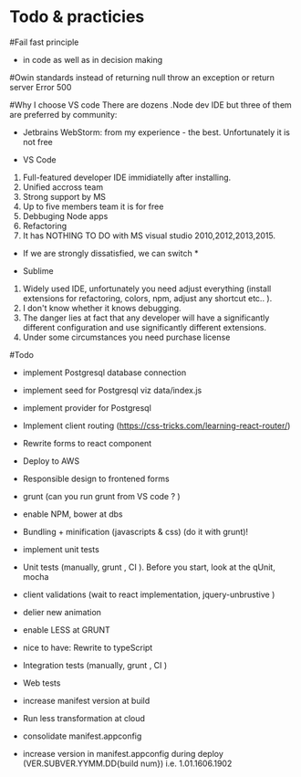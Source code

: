# Todo & practicies

#Fail fast principle 
  - in code as well as in decision making


#Owin standards
  instead of returning null throw an exception or return server Error 500

#Why I choose VS code
There are dozens .Node dev IDE but three of them are preferred by community: 

- Jetbrains WebStorm: from my experience - the best. Unfortunately it is not free

- VS Code 
1.  Full-featured developer IDE immidiatelly after installing.
2.  Unified accross team 
3.  Strong support by  MS
4.  Up to five members team it is for free
5.  Debbuging Node apps
6.  Refactoring
7.  It has NOTHING TO DO with MS visual studio 2010,2012,2013,2015.
    
* If we are strongly dissatisfied, we can switch *     

- Sublime 
1. Widely used IDE, unfortunately you need adjust everything (install extensions for refactoring, colors,
 npm, adjust any shortcut etc.. ). 
2. I don't know whether it knows debugging.
3. The danger lies at fact that any developer will have a significantly different configuration and use 
   significantly different extensions. 
4. Under some circumstances you need purchase license


#Todo

- implement Postgresql database connection
- implement seed for Postgresql viz data/index.js
- implement provider for Postgresql
- Implement client routing (https://css-tricks.com/learning-react-router/)
- Rewrite forms to react component
- Deploy to AWS
- Responsible design to frontened forms
- grunt (can you run grunt from VS code ?  )
- enable NPM, bower at dbs
- Bundling + minification (javascripts & css) (do it with grunt)!
- implement unit tests
- Unit tests (manually, grunt , CI ). Before you start, look at the qUnit, mocha
- client validations (wait to react implementation, jquery-unbrustive )
- delier new animation 
- enable LESS at GRUNT 


- nice to have: Rewrite to typeScript
- Integration tests  (manually, grunt , CI )
- Web tests  
- increase manifest version at build 
- Run less transformation at cloud
- consolidate manifest.appconfig
- increase version in manifest.appconfig during deploy (VER.SUBVER.YYMM.DD{build num}) i.e. 1.01.1606.1902

